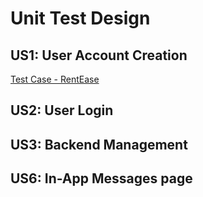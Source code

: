 # Unit Test Design

## US1: User Account Creation
[Test Case - RentEase](https://docs.google.com/presentation/d/1ZtezrmVTcIsV4F5Z6gsKgLs6MprWzYxOa16wtZIsbZE/edit?slide=id.g34c6055658f_0_5#slide=id.g34c6055658f_0_5)


## US2: User Login
<link to template slide> 



## US3: Backend Management
<link to template slide> 



## US6: In-App Messages page
<link to template slide> 


